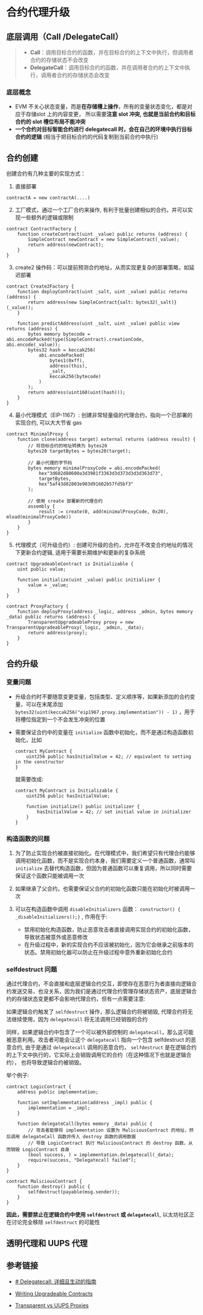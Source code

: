 
# 合约代理升级

## 底层调用（Call /DelegateCall）
> - **Call**：调用目标合约的函数，并在目标合约的上下文中执行，但调用者合约的存储状态不会改变
> - **DelegateCall**：调用目标合约的函数，并在调用者合约的上下文中执行，调用者合约的存储状态会改变

### 底层概念
- EVM 不关心状态变量，而是**在存储槽上操作**，所有的变量状态变化，都是对应于存储slot 上的内容变更， 所以需要**注意 slot 冲突, 也就是当前合约和目标合约的 slot 槽位布局不能冲突**
- **一个合约对目标智能合约进行 delegatecall 时，会在自己的环境中执行目标合约的逻辑**  (相当于把目标合约的代码复制到当前合约中执行)


## 合约创建
创建合约有几种主要的实现方式：

1. 直接部署
```solidity
contractA = new contractA(....)
```
2. 工厂模式，通过一个工厂合约来操作, 有利于批量创建相似的合约，并可以实现一些额外的逻辑或限制
```solidity
contract ContractFactory {
    function createContract(uint _value) public returns (address) {
        SimpleContract newContract = new SimpleContract(_value);
        return address(newContract);
    }
}
```

3. create2 操作码：可以提前预测合约地址，从而实现更复杂的部署策略，如延迟部署
```solidity
contract Create2Factory {
    function deployContract(uint _salt, uint _value) public returns (address) {
        return address(new SimpleContract{salt: bytes32(_salt)}(_value));
    }

    function predictAddress(uint _salt, uint _value) public view returns (address) {
        bytes memory bytecode = abi.encodePacked(type(SimpleContract).creationCode, abi.encode(_value));
        bytes32 hash = keccak256(
            abi.encodePacked(
                bytes1(0xff),
                address(this),
                _salt,
                keccak256(bytecode)
            )
        );
        return address(uint160(uint(hash)));
    }
}
```
4. 最小代理模式（EIP-1167）: 创建非常轻量级的代理合约，指向一个已部署的实现合约, 可以大大节省 gas
```solidity
contract MinimalProxy {
    function clone(address target) external returns (address result) {
        // 将目标合约的地址转换为 bytes20
        bytes20 targetBytes = bytes20(target);
        
        // 最小代理的字节码
        bytes memory minimalProxyCode = abi.encodePacked(
            hex"3d602d80600a3d3981f3363d3d373d3d3d363d73",
            targetBytes,
            hex"5af43d82803e903d91602b57fd5bf3"
        );
        
        // 使用 create 部署新的代理合约
        assembly {
            result := create(0, add(minimalProxyCode, 0x20), mload(minimalProxyCode))
        }
    }
}
```
5. 代理模式（可升级合约）: 创建可升级的合约，允许在不改变合约地址的情况下更新合约逻辑, 适用于需要长期维护和更新的复杂系统
```solidity
contract UpgradeableContract is Initializable {
    uint public value;

    function initialize(uint _value) public initializer {
        value = _value;
    }
}

contract ProxyFactory {
    function deployProxy(address _logic, address _admin, bytes memory _data) public returns (address) {
        TransparentUpgradeableProxy proxy = new TransparentUpgradeableProxy(_logic, _admin, _data);
        return address(proxy);
    }
}
```

## 合约升级

### 变量问题
- 升级合约时不要随意变更变量，包括类型、定义顺序等，如果新添加的合约变量，可以在末尾添加 `bytes32(uint(keccak256("eip1967.proxy.implementation")) - 1)` ，用于将槽位指定到一个不会发生冲突的位置

- 需要保证合约中的变量在 `initialize` 函数中初始化，而不是通过构造函数初始化，比如
    ```solidity
    contract MyContract {
        uint256 public hasInitialValue = 42; // equivalent to setting in the constructor
    }
    ```
    就需要改成:
    ```solidity
    contract MyContract is Initializable {
        uint256 public hasInitialValue;

        function initialize() public initializer {
            hasInitialValue = 42; // set initial value in initializer
        }
    }
    ```



### 构造函数的问题

1. 为了防止实现合约被直接初始化。在代理模式中，我们希望只有代理合约能够调用初始化函数，而不是实现合约本身，我们需要定义一个普通函数，通常叫 `initialize` 去替代构造函数，但因为普通函数可以重复调用，所以同时需要保证这个函数只能被调用一次

2. 如果继承了父合约，也需要保证父合约的初始化函数只能在初始化时被调用一次

3. 可以在构造函数中调用 `disableInitializers` 函数： `constructor() { _disableInitializers();}` , 
作用在于: 
    - 禁用初始化构造函数，防止恶意攻击者直接调用实现合约的初始化函数，导致状态被意外或恶意修改   
    - 在升级过程中，新的实现合约不应该被初始化，因为它会继承之前版本的状态。禁用初始化器可以防止在升级过程中意外重新初始化合约
       

### selfdestruct 问题
通过代理合约，不会直接和底层逻辑合约交互，即使存在恶意行为者直接向逻辑合约发送交易，也没关系，因为我们是通过代理合约管理存储状态资产，底层逻辑合约的存储状态变更都不会影响代理合约，但有一点需要注意:

如果逻辑合约触发了 `selfdestruct` 操作，那么逻辑合约将被销毁, 代理合约将无法继续使用，因为 `delegatecall` 将无法调用已经销毁的合约

同样，如果逻辑合约中包含了一个可以被外部控制的 `delegatecall`，那么这可能被恶意利用。攻击者可能会让这个 `delegatecall` 指向一个包含 selfdestruct 的恶意合约, 由于是通过 `delegatecall` 调用的恶意合约， `selfdestruct` 是在逻辑合约的上下文中执行的，它实际上会销毁调用它的合约（在这种情况下也就是逻辑合约）， 也将导致逻辑合约被销毁。

举个例子:
```solidity
contract LogicContract {
    address public implementation;
    
    function setImplementation(address _impl) public {
        implementation = _impl;
    }
    
    function delegateCall(bytes memory _data) public {
        // 攻击者能够将 implementation 设置为 MaliciousContract 的地址，然后调用 delegateCall 函数并传入 destroy 函数的调用数据
        // 导致 LogicContract 执行 MaliciousContract 的 destroy 函数，从而销毁 LogicContract 自身
        (bool success, ) = implementation.delegatecall(_data);
        require(success, "Delegatecall failed");
    }
}

contract MaliciousContract {
    function destroy() public {
        selfdestruct(payable(msg.sender));
    }
}
```

**因此，需要禁止在逻辑合约中使用 `selfdestruct` 或 `delegatecall`**,  以太坊社区正在讨论完全移除 `selfdestruct` 的可能性


## 透明代理和 UUPS 代理


## 参考链接
- [# Delegatecall: 详细且生动的指南](https://learnblockchain.cn/article/8827)

- [Writing Upgradeable Contracts](https://docs.openzeppelin.com/upgrades-plugins/1.x/writing-upgradeable)

- [Transparent vs UUPS Proxies](https://docs.openzeppelin.com/contracts/5.x/api/proxy#TransparentUpgradeableProxy)